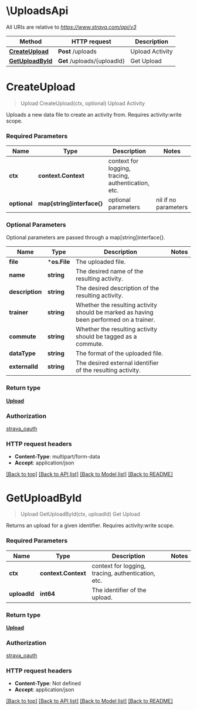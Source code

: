 # \UploadsApi

All URIs are relative to *https://www.strava.com/api/v3*

Method | HTTP request | Description
------------- | ------------- | -------------
[**CreateUpload**](UploadsApi.md#CreateUpload) | **Post** /uploads | Upload Activity
[**GetUploadById**](UploadsApi.md#GetUploadById) | **Get** /uploads/{uploadId} | Get Upload


# **CreateUpload**
> Upload CreateUpload(ctx, optional)
Upload Activity

Uploads a new data file to create an activity from. Requires activity:write scope.

### Required Parameters

Name | Type | Description  | Notes
------------- | ------------- | ------------- | -------------
 **ctx** | **context.Context** | context for logging, tracing, authentication, etc.
 **optional** | **map[string]interface{}** | optional parameters | nil if no parameters

### Optional Parameters
Optional parameters are passed through a map[string]interface{}.

Name | Type | Description  | Notes
------------- | ------------- | ------------- | -------------
 **file** | ***os.File**| The uploaded file. | 
 **name** | **string**| The desired name of the resulting activity. | 
 **description** | **string**| The desired description of the resulting activity. | 
 **trainer** | **string**| Whether the resulting activity should be marked as having been performed on a trainer. | 
 **commute** | **string**| Whether the resulting activity should be tagged as a commute. | 
 **dataType** | **string**| The format of the uploaded file. | 
 **externalId** | **string**| The desired external identifier of the resulting activity. | 

### Return type

[**Upload**](Upload.md)

### Authorization

[strava_oauth](../README.md#strava_oauth)

### HTTP request headers

 - **Content-Type**: multipart/form-data
 - **Accept**: application/json

[[Back to top]](#) [[Back to API list]](../README.md#documentation-for-api-endpoints) [[Back to Model list]](../README.md#documentation-for-models) [[Back to README]](../README.md)

# **GetUploadById**
> Upload GetUploadById(ctx, uploadId)
Get Upload

Returns an upload for a given identifier. Requires activity:write scope.

### Required Parameters

Name | Type | Description  | Notes
------------- | ------------- | ------------- | -------------
 **ctx** | **context.Context** | context for logging, tracing, authentication, etc.
  **uploadId** | **int64**| The identifier of the upload. | 

### Return type

[**Upload**](Upload.md)

### Authorization

[strava_oauth](../README.md#strava_oauth)

### HTTP request headers

 - **Content-Type**: Not defined
 - **Accept**: application/json

[[Back to top]](#) [[Back to API list]](../README.md#documentation-for-api-endpoints) [[Back to Model list]](../README.md#documentation-for-models) [[Back to README]](../README.md)

